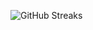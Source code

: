 ![GitHub Streaks](https://github-streaks-mqc9.onrender.com/streak/happilli/image?theme=midnight&cache_bust=1742903318)
